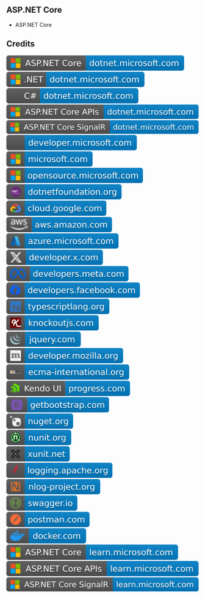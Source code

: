 ASP.NET Core
------------

- ASP.NET Core

Credits
-------
[![image](
Credits/ASP.NET-Core-dotnet.microsoft.com.svg)](https://dotnet.microsoft.com/apps/aspnet/)  
[![image](
Credits/CS.NET-dotnet.microsoft.com.svg)](https://dotnet.microsoft.com/)  
[![image](
Credits/CS-dotnet.microsoft.com.svg)](https://dotnet.microsoft.com/languages/csharp/)<!--[![image](
Credits/CS.NETdotnet.microsoft.com.svg)](https://dotnet.microsoft.com/languages/csharp/)-->  
[![image](
Credits/ASP.NET-Core-APIs-dotnet.microsoft.com.svg)](https://dotnet.microsoft.com/apps/aspnet/apis/)  
[![image](
Credits/ASP.NET-Core-SignalR-dotnet.microsoft.com.svg)](https://dotnet.microsoft.com/apps/aspnet/signalr/)  
[![image](
Credits/developer.microsoft.com.svg)](https://developer.microsoft.com/)  
[![image](
Credits/microsoft.com.svg)](https://microsoft.com/)  
[![image](
Credits/opensource.microsoft.com.svg)](https://opensource.microsoft.com/)  
[![image](
Credits/dotnetfoundation.org.svg)](https://dotnetfoundation.org/)<!--[![image](
Credits/dotnet.microsoft.com.svg)](https://dotnet.microsoft.com/)-->  
[![image](
Credits/cloud.google.com.svg)](https://cloud.google.com)  
[![image](
Credits/aws.amazon.com.svg)](https://aws.amazon.com/)  
[![image](
Credits/azure.microsoft.com.svg)](https://azure.microsoft.com/)  
[![image](
Credits/developer.x.com.svg)](https://developer.x.com/)  
[![image](
Credits/developers.meta.com.svg)](https://developers.meta.com/)  
[![image](
Credits/developers.facebook.com.svg)](https://developers.facebook.com/)  
[![image](
Credits/typescriptlang.org.svg)](https://typescriptlang.org/)  
[![image](
Credits/knockoutjs.com.svg)](https://knockoutjs.com/)  
[![image](
Credits/jquery.com.svg)](https://jquery.com/)  
[![image](
Credits/developer.mozilla.org.svg)](https://developer.mozilla.org/)  
[![image](
Credits/ecma-international.org.svg)](https://ecma-international.org/)  
[![image](
Credits/Kendo-UI-progress.com.svg)](https://progress.com/)  
[![image](
Credits/getbootstrap.com.svg)](https://getbootstrap.com/)  
[![image](
Credits/nuget.org.svg)](https://nuget.org/)  
[![image](
Credits/nunit.org.svg)](https://nunit.org/)  
[![image](
Credits/xunit.net.svg)](https://xunit.net/)   
[![image](
Credits/logging.apache.org.svg)](https://logging.apache.org/)  
[![image](
Credits/nlog-project.org.svg)](https://nlog-project.org/)  
[![image](
Credits/swagger.io.svg)](https://swagger.io/)  
[![image](
Credits/postman.com.svg)](https://postman.com/)  
[![image](
Credits/docker.com.svg)](https://docker.com/)   
[![image](
Credits/ASP.NET-Core-learn.microsoft.com.svg)](https://learn.microsoft.com/aspnet/)  
[![image](
Credits/ASP.NET-Core-APIs-learn.microsoft.com.svg)](https://learn.microsoft.com/aspnet/core/fundamentals/minimal-apis/)  
[![image](
Credits/ASP.NET-Core-SignalR-learn.microsoft.com.svg)](https://learn.microsoft.com/aspnet/core/signalr/)<!--[![image](
Credits/learn.microsoft.com.svg)](https://learn.microsoft.com/)-->